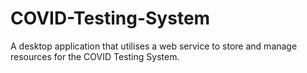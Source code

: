 # COVID-Testing-System
A desktop application that utilises a web service to store and manage resources for the COVID Testing System.
